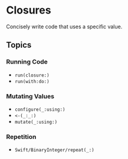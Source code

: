 # Closures

Concisely write code that uses a specific value.

## Topics

### Running Code

- ``run(closure:)``
- ``run(with:do:)``

### Mutating Values

- ``configure(_:using:)``
- ``<-(_:_:)``
- ``mutate(_:using:)``

### Repetition

- ``Swift/BinaryInteger/repeat(_:)``
